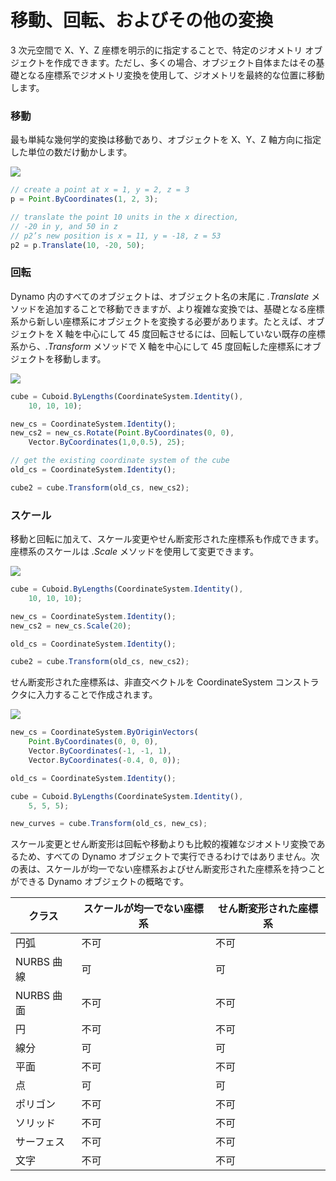 # 移動、回転、およびその他の変換

3 次元空間で X、Y、Z 座標を明示的に指定することで、特定のジオメトリ オブジェクトを作成できます。ただし、多くの場合、オブジェクト自体またはその基礎となる座標系でジオメトリ変換を使用して、ジオメトリを最終的な位置に移動します。

### 移動

最も単純な幾何学的変換は移動であり、オブジェクトを X、Y、Z 軸方向に指定した単位の数だけ動かします。

![](../images/8-2/5/Transformations\_01.png)

```js
// create a point at x = 1, y = 2, z = 3
p = Point.ByCoordinates(1, 2, 3);

// translate the point 10 units in the x direction,
// -20 in y, and 50 in z
// p2’s new position is x = 11, y = -18, z = 53
p2 = p.Translate(10, -20, 50);
```

### 回転

Dynamo 内のすべてのオブジェクトは、オブジェクト名の末尾に _.Translate_ メソッドを追加することで移動できますが、より複雑な変換では、基礎となる座標系から新しい座標系にオブジェクトを変換する必要があります。たとえば、オブジェクトを X 軸を中心にして 45 度回転させるには、回転していない既存の座標系から、_.Transform_ メソッドで X 軸を中心にして 45 度回転した座標系にオブジェクトを移動します。

![](../images/8-2/5/Transformations\_02.png)

```js
cube = Cuboid.ByLengths(CoordinateSystem.Identity(),
    10, 10, 10);

new_cs = CoordinateSystem.Identity();
new_cs2 = new_cs.Rotate(Point.ByCoordinates(0, 0),
    Vector.ByCoordinates(1,0,0.5), 25);

// get the existing coordinate system of the cube
old_cs = CoordinateSystem.Identity();

cube2 = cube.Transform(old_cs, new_cs2);
```

### スケール

移動と回転に加えて、スケール変更やせん断変形された座標系も作成できます。座標系のスケールは _.Scale_ メソッドを使用して変更できます。

![](../images/8-2/5/Transformations\_03.png)

```js
cube = Cuboid.ByLengths(CoordinateSystem.Identity(),
    10, 10, 10);

new_cs = CoordinateSystem.Identity();
new_cs2 = new_cs.Scale(20);

old_cs = CoordinateSystem.Identity();

cube2 = cube.Transform(old_cs, new_cs2);
```

せん断変形された座標系は、非直交ベクトルを CoordinateSystem コンストラクタに入力することで作成されます。

![](../images/8-2/5/Transformations\_04.png)

```js
new_cs = CoordinateSystem.ByOriginVectors(
    Point.ByCoordinates(0, 0, 0),
	Vector.ByCoordinates(-1, -1, 1),
	Vector.ByCoordinates(-0.4, 0, 0));

old_cs = CoordinateSystem.Identity();

cube = Cuboid.ByLengths(CoordinateSystem.Identity(),
    5, 5, 5);

new_curves = cube.Transform(old_cs, new_cs);
```

スケール変更とせん断変形は回転や移動よりも比較的複雑なジオメトリ変換であるため、すべての Dynamo オブジェクトで実行できるわけではありません。次の表は、スケールが均一でない座標系およびせん断変形された座標系を持つことができる Dynamo オブジェクトの概略です。

| クラス        | スケールが均一でない座標系 | せん断変形された座標系 |
| ------------ | ------------------------------------- | ------------------------ |
| 円弧          | 不可                                    | 不可                       |
| NURBS 曲線   | 可                                   | 可                      |
| NURBS 曲面 | 不可                                    | 不可                       |
| 円       | 不可                                    | 不可                       |
| 線分         | 可                                   | 可                      |
| 平面        | 不可                                    | 不可                       |
| 点        | 可                                   | 可                      |
| ポリゴン      | 不可                                    | 不可                       |
| ソリッド        | 不可                                    | 不可                       |
| サーフェス      | 不可                                    | 不可                       |
| 文字         | 不可                                    | 不可                       |
